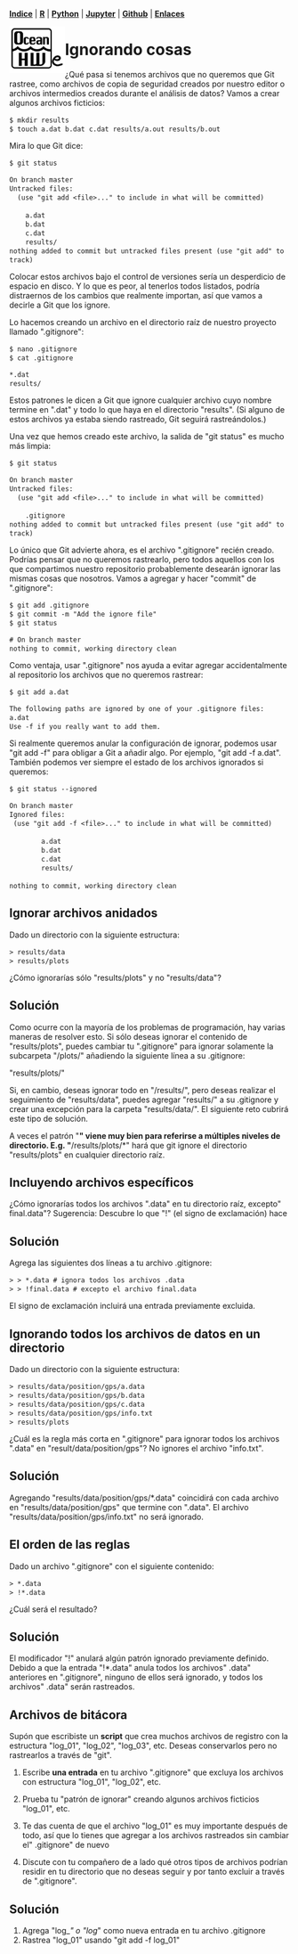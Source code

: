 <p align="left">
<strong><a href="../Indice.md">Indice</a></strong>
|
<strong><a href="../Intro a R/R.md">R</a></strong>
|
<strong><a href="../Intro a Python/Python.md">Python</a></strong>
|
<strong><a href="../Intro a Jupyter/Jupyter.md">Jupyter</a></strong>
|
<strong><a href="../Intro a github/Github.md">Github</a></strong>
|
<strong><a href="../enlaces.md">Enlaces</a></strong>
</p>

<img     style="float: left;" src="OHWe.png" width="100"> 

# Ignorando cosas


¿Qué pasa si tenemos archivos que no queremos que Git rastree, como archivos de copia de seguridad creados por nuestro editor o archivos intermedios creados durante el análisis de datos? Vamos a crear algunos archivos ficticios:

~~~
$ mkdir results
$ touch a.dat b.dat c.dat results/a.out results/b.out
~~~


Mira lo que Git dice:

~~~
$ git status
~~~


~~~
On branch master
Untracked files:
  (use "git add <file>..." to include in what will be committed)

	a.dat
	b.dat
	c.dat
	results/
nothing added to commit but untracked files present (use "git add" to track)
~~~


Colocar estos archivos bajo el control de versiones sería un desperdicio de espacio en disco. Y lo que es peor, al tenerlos todos listados, podría distraernos de los cambios que realmente importan, así que vamos a decirle a Git que los ignore.

Lo hacemos creando un archivo en el directorio raíz de nuestro proyecto llamado ".gitignore":

~~~
$ nano .gitignore
$ cat .gitignore
~~~


~~~
*.dat
results/
~~~


Estos patrones le dicen a Git que ignore cualquier archivo cuyo nombre termine en ".dat" y todo lo que haya en el directorio "results". (Si alguno de estos archivos ya estaba siendo rastreado, Git seguirá rastreándolos.)

Una vez que hemos creado este archivo, la salida de "git status" es mucho más limpia:

~~~
$ git status
~~~


~~~
On branch master
Untracked files:
  (use "git add <file>..." to include in what will be committed)

	.gitignore
nothing added to commit but untracked files present (use "git add" to track)
~~~


Lo único que Git advierte ahora, es el archivo ".gitignore" recién creado. Podrías pensar que no queremos rastrearlo, pero todos aquellos con los que compartimos nuestro repositorio probablemente desearán ignorar las mismas cosas que nosotros.
Vamos a agregar y hacer "commit" de ".gitignore": 

~~~
$ git add .gitignore
$ git commit -m "Add the ignore file"
$ git status
~~~


~~~
# On branch master
nothing to commit, working directory clean
~~~


Como ventaja, usar ".gitignore" nos ayuda a evitar agregar accidentalmente al repositorio los archivos que no queremos rastrear:

~~~
$ git add a.dat
~~~


~~~
The following paths are ignored by one of your .gitignore files:
a.dat
Use -f if you really want to add them.
~~~


Si realmente queremos anular la configuración de ignorar, podemos usar "git add -f" para obligar a Git a añadir algo. Por ejemplo, "git add -f a.dat". También podemos ver siempre el estado de los archivos ignorados si queremos:

~~~
$ git status --ignored
~~~


~~~
On branch master
Ignored files:
 (use "git add -f <file>..." to include in what will be committed)

        a.dat
        b.dat
        c.dat
        results/

nothing to commit, working directory clean
~~~


## Ignorar archivos anidados

Dado un directorio con la siguiente estructura:

~~~
> results/data
> results/plots
~~~
 

¿Cómo ignorarías sólo "results/plots" y no "results/data"?

## Solución

Como ocurre con la mayoría de los problemas de programación, hay  varias maneras de resolver esto. Si sólo deseas ignorar el  contenido de "results/plots", puedes cambiar tu ".gitignore" para  ignorar solamente la subcarpeta "/plots/" añadiendo la siguiente línea a su .gitignore:



"results/plots/"



Si, en cambio, deseas ignorar todo en "/results/", pero deseas realizar el  seguimiento de "results/data", puedes agregar "results/" a su .gitignore y crear una excepción para la carpeta "results/data/". El siguiente reto cubrirá este tipo de solución.

A veces el patrón "**" viene muy bien para referirse a múltiples niveles de directorio. E.g. "**/results/plots/*" hará que git ignore el directorio "results/plots" en cualquier directorio raíz.

 

## Incluyendo archivos específicos

¿Cómo ignorarías todos los archivos ".data" en tu directorio raíz, excepto" final.data"?
Sugerencia: Descubre lo que "!" (el signo de exclamación) hace

## Solución

Agrega las siguientes dos líneas a tu archivo .gitignore:

~~~
> > *.data # ignora todos los archivos .data
> > !final.data # excepto el archivo final.data
~~~


El signo de exclamación incluirá una entrada previamente excluida.

 

## Ignorando todos los archivos de datos en un directorio

Dado un directorio con la siguiente estructura:

~~~
> results/data/position/gps/a.data
> results/data/position/gps/b.data
> results/data/position/gps/c.data
> results/data/position/gps/info.txt
> results/plots
~~~


¿Cuál es la regla más corta en ".gitignore" para ignorar todos los archivos ".data" en "result/data/position/gps"? No ignores el archivo "info.txt".

## Solución

Agregando "results/data/position/gps/*.data" coincidirá con cada archivo en "results/data/position/gps" que termine con ".data". El archivo "results/data/position/gps/info.txt" no será ignorado.

 

## El orden de las reglas

Dado un archivo ".gitignore" con el siguiente contenido:

~~~
> *.data
> !*.data
~~~
 

¿Cuál será el resultado?

## Solución

El modificador "!" anulará algún patrón ignorado previamente definido. Debido a que la entrada "!*.data" anula todos los archivos" .data" anteriores en ".gitignore", ninguno de ellos será ignorado, y todos los archivos" .data" serán rastreados.

 

## Archivos de bitácora
Supón que escribiste un **script** que crea muchos archivos de registro con la estructura "log_01", "log_02", "log_03", etc. Deseas conservarlos pero no rastrearlos a través de "git".

1. Escribe **una entrada** en tu archivo ".gitignore" que excluya los archivos con estructura "log_01", "log_02", etc.

2. Prueba tu "patrón de ignorar" creando algunos archivos ficticios "log_01", etc.

3. Te das cuenta de que el archivo "log_01" es muy importante después de todo, así que lo tienes que agregar a los archivos rastreados sin cambiar el" .gitignore" de nuevo

4. Discute con tu compañero de a lado qué otros tipos de archivos podrían residir en tu directorio que no deseas seguir y por tanto excluir a través de ".gitignore".

## Solución

1. Agrega "log_*" o "log*" como nueva entrada en tu archivo .gitignore
3. Rastrea "log_01" usando "git add -f log_01"
  
 



